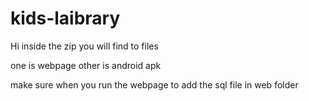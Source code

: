 # kids-laibrary

Hi inside the zip
you will find to files 





one is webpage 
other is android apk 



make sure when you run the webpage to add the sql file in web folder
